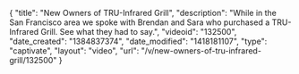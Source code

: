 {
    "title": "New Owners of TRU-Infrared Grill",
    "description": "While in the San Francisco area we spoke with Brendan and Sara who purchased a TRU-Infrared Grill. See what they had to say.",
    "videoid": "132500",
    "date_created": "1384837374",
    "date_modified": "1418181107",
    "type": "captivate",
    "layout": "video",
    "url": "\/v\/new-owners-of-tru-infrared-grill\/132500"
}